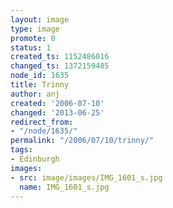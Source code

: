 ```yaml
---
layout: image
type: image
promote: 0
status: 1
created_ts: 1152486016
changed_ts: 1372159485
node_id: 1635
title: Trinny
author: anj
created: '2006-07-10'
changed: '2013-06-25'
redirect_from:
- "/node/1635/"
permalink: "/2006/07/10/trinny/"
tags:
- Edinburgh
images:
- src: image/images/IMG_1601_s.jpg
  name: IMG_1601_s.jpg
---
```


